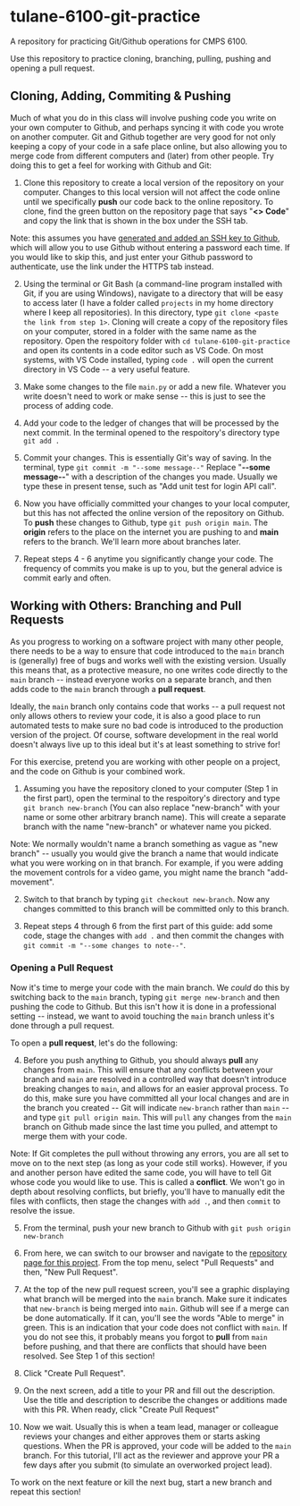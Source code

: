# tulane-6100-git-practice
A repository for practicing Git/Github operations for CMPS 6100.

Use this repository to practice cloning, branching, pulling, pushing and opening a pull request.

## Cloning, Adding, Commiting & Pushing

Much of what you do in this class will involve pushing code you write on your own computer to Github, and perhaps syncing it with code you wrote on another computer. Git and Github together are very good for not only keeping a copy of your code in a safe place online, but also allowing you to merge code from different computers and (later) from other people. Try doing this to get a feel for working with Github and Git:

1. Clone this repository to create a local version of the repository on your computer. Changes to this local version will not affect the code online until we specifically **push** our code back to the online repository. To clone, find the green button on the repository page that says "**<> Code**" and copy the link that is shown in the box under the SSH tab.

Note: this assumes you have [generated and added an SSH key to Github](https://docs.github.com/en/authentication/connecting-to-github-with-ssh/generating-a-new-ssh-key-and-adding-it-to-the-ssh-agent), which will allow you to use Github without entering a password each time. If you would like to skip this, and just enter your Github password to authenticate, use the link under the HTTPS tab instead.

2. Using the terminal or Git Bash (a command-line program installed with Git, if you are using Windows), navigate to a directory that will be easy to access later (I have a folder called `projects` in my home directory where I keep all repositories). In this directory, type `git clone <paste the link from step 1>`. Cloning will create a copy of the repository files on your computer, stored in a folder with the same name as the repository. Open the respoitory folder with `cd tulane-6100-git-practice` and open its contents in a code editor such as VS Code. On most systems, with VS Code installed, typing `code .` will open the current directory in VS Code -- a very useful feature.

4. Make some changes to the file `main.py` or add a new file. Whatever you write doesn't need to work or make sense -- this is just to see the process of adding code.

5. Add your code to the ledger of changes that will be processed by the next commit. In the terminal opened to the respoitory's directory type `git add .`

6. Commit your changes. This is essentially Git's way of saving. In the terminal, type `git commit -m "--some message--"` Replace "**--some message--**" with a description of the changes you made. Usually we type these in present tense, such as "Add unit test for login API call".

7. Now you have officially committed your changes to your local computer, but this has not affected the online version of the repository on Github. To **push** these changes to Github, type `git push origin main`. The **origin** refers to the place on the internet you are pushing to and **main** refers to the branch. We'll learn more about branches later.

8. Repeat steps 4 - 6 anytime you significantly change your code. The frequency of commits you make is up to you, but the general advice is commit early and often.

## Working with Others: Branching and Pull Requests

As you progress to working on a software project with many other people, there needs to be a way to ensure that code introduced to the `main` branch is (generally) free of bugs and works well with the existing version. Usually this means that, as a protective measure, no one writes code directly to the `main` branch -- instead everyone works on a separate branch, and then adds code to the `main` branch through a **pull request**.

Ideally, the `main` branch only contains code that works -- a pull request not only allows others to review your code, it is also a good place to run automated tests to make sure no bad code is introduced to the production version of the project. Of course, software development in the real world doesn't always live up to this ideal but it's at least something to strive for!

For this exercise, pretend you are working with other people on a project, and the code on Github is your combined work.

1. Assuming you have the repository cloned to your computer (Step 1 in the first part), open the terminal to the respoitory's directory and type `git branch new-branch` (You can also replace "new-branch" with your name or some other arbitrary branch name). This will create a separate branch with the name "new-branch" or whatever name you picked.

Note: We normally wouldn't name a branch something as vague as "new branch" -- usually you would give the branch a name that would indicate what you were working on in that branch. For example, if you were adding the movement controls for a video game, you might name the branch "add-movement".

2. Switch to that branch by typing `git checkout new-branch`. Now any changes committed to this branch will be committed only to this branch.

3. Repeat steps 4 through 6 from the first part of this guide: add some code, stage the changes with `add .` and then commit the changes with `git commit -m "--some changes to note--"`.

### Opening a Pull Request

Now it's time to merge your code with the main branch. We *could* do this by switching back to the `main` branch, typing `git merge new-branch` and then pushing the code to Github. But this isn't how it is done in a professional setting -- instead, we want to avoid touching the `main` branch unless it's done through a pull request.

To open a **pull request**, let's do the following:

4. Before you push anything to Github, you should always **pull** any changes from `main`. This will ensure that any conflicts between your branch and `main` are resolved in a controlled way that doesn't introduce breaking changes to `main`, and allows for an easier approval process. To do this, make sure you have committed all your local changes and are in the branch you created -- Git will indicate `new-branch` rather than `main` -- and type `git pull origin main`. This will `pull` any changes from the `main` branch on Github made since the last time you pulled, and attempt to merge them with your code.

Note: If Git completes the pull without throwing any errors, you are all set to move on to the next step (as long as your code still works). However, if you and another person have edited the same code, you will have to tell Git whose code you would like to use. This is called a **conflict**. We won't go in depth about resolving conflicts, but briefly, you'll have to manually edit the files with conflicts, then stage the changes with `add .`, and then `commit` to resolve the issue.

5. From the terminal, push your new branch to Github with `git push origin new-branch`

6. From here, we can switch to our browser and navigate to the [repository page for this project](https://github.com/rdkelley/tulane-6100-git-practice). From the top menu, select "Pull Requests" and then, "New Pull Request".

7. At the top of the new pull request screen, you'll see a graphic displaying what branch will be merged into the `main` branch. Make sure it indicates that `new-branch` is being merged into `main`. Github will see if a merge can be done automatically. If it can, you'll see the words "Able to merge" in green. This is an indication that your code does not conflict with `main`. If you do not see this, it probably means you forgot to **pull** from `main` before pushing, and that there are conflicts that should have been resolved. See Step 1 of this section!
  
8. Click "Create Pull Request".

9. On the next screen, add a title to your PR and fill out the description. Use the title and description to describe the changes or additions made with this PR. When ready, click "Create Pull Request"

10. Now we wait. Usually this is when a team lead, manager or colleague reviews your changes and either approves them or starts asking questions. When the PR is approved, your code will be added to the `main` branch. For this tutorial, I'll act as the reviewer and approve your PR a few days after you submit (to simulate an overworked project lead).

To work on the next feature or kill the next bug, start a new branch and repeat this section!
